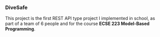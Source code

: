 ### DiveSafe

This project is the first REST API type project I implemented in school, as part of a team of 6 people and for the course **ECSE 223 Model-Based Programming**.
